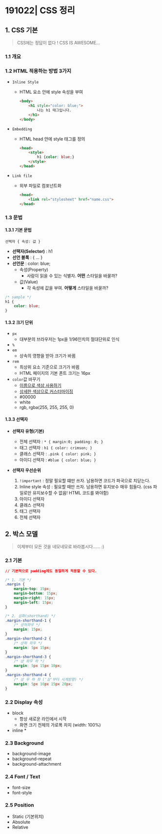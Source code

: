 # 191022| CSS 정리

## 1. CSS 기본

> CSS에는 정답이 없다 ! CSS IS AWESOME...

### 1.1 개요

### 1.2 HTML 적용하는 방법 3가지

* `Inline Style`

  * HTML 요소 안에 style 속성을 부여

    ```html
    <body>
        <h1 style="color: blue;">
            나는 h1 태그입니다.
        </h1>
    </body>
    ```

* `Embedding`

  * HTML head 안에 style 태그를 정의

    ```html
    <head>
        <style>
            h1 {color: blue;}
        </style>
    </head>
    ```

* `Link file`

  * 외부 파일로 컴포넌트화

    ```html
    <head>
        <link rel="stylesheet" href="name.css">
    </head>
    ```

### 1.3 문법

#### 1.3.1 기본 문법

`선택자 { 속성: 값 }`

- **선택자(Selector)** : h1
- **선언 블록** : { ... }
- **선언문** : color: blue;
  - 속성(Property)
    - 사람이 읽을 수 있는 식별자. **어떤** 스타일을 바꿀까?
  - 값(Value)
    - 각 속성에 값을 부여. **어떻게** 스타일을 바꿀까?

```css
/* sample */   
h1 {
    color: blue;
}
```

#### 1.3.2 크기 단위

* `px`
  * 대부분의 브라우저는 1px을 1/96인치의 절대단위로 인식
* `%`
* `em`
  * 상속의 영향을 받아 크기가 바뀜
* `rem`
  * 최상위 요소 기준으로 크기가 바뀜
  * HTML 페이지의 기본 폰트 크기는 16px
* `color`값 바꾸기
  * [이름으로 색상 사용하기](https://www.w3.org/TR/css-color-3/) 
  * [상세한 색상으로 커스터마이징](https://htmlcolorcodes.com)
  * #00000
  * white
  * rgb, rgba(255, 255, 255, 0)

#### 1.3.3 선택자

* **선택자 유형(기본)**

  * 전체 선택자 : `* { margin:0; padding: 0; }`
  * 태그 선택자 : `h1 { color: crimson; }`
  * 클래스 선택자 : `.pink { color: pink; }`
  * 아이디 선택자 : `#blue { color: blue; }`

- **선택자 우선순위**

  1. `!important` : 정말 필요할 떄만 쓰자. 남용하면 코드가 파국으로 치닫는다.
  2. Inline style 속성 : 필요할 때만 쓰자. 남용하면 유지보수 매우 힘들다. (css 파일로만 유지보수할 수 없음! HTML 코드를 봐야함)
  3. 아이디 선택자
  4. 클래스 선택자
  5. 태그 선택자
  6. 전체 선택자



## 2. 박스 모델 

> 이제부터 모든 것을 네모네모로 바라봅시다...... :)

### 2.1 기본

```css
// 기본적으로 padding에도 동일하게 적용할 수 있다.

/* 1. 기본 */
.margin {
    margin-top: 15px;
    margin-bottom: 15px;
    margin-right: 15px;
    margin-left: 15px;
}

/* 2. 심화(shorthand) */
.margin-shorthand-1 {
    /* 상하좌우 */
    margin: 15px;
}
.margin-shorthand-2 {
    /* 상하 좌우 */
    margin: 5px 15px;
}
.margin-shorthand-3 {
    /* 상 좌우 하 */
    margin: 5px 15px 10px;
}
.margin-shorthand-4 {
    /* 상 우 하 좌 ('상'부터 시계방향) */
    margin: 5px 10px 15px 20px;
}
```

### 2.2 Display 속성

* block
  * 항상 새로운 라인에서 시작
  * 화면 크기 전체의 가로폭 차지 (width: 100%)
* inline
  * 

### 2.3 Background

* background-image
* background-repeat
* background-attachment

### 2.4 Font / Text

* font-size
* font-style

### 2.5 Position

* Static (기본위치)
* Absolute
* Relative
